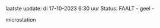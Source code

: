 laatste update: 
di 17-10-2023  6:30   uur 
Status: FAALT - geel - 
<div class="service Y">microstation</div>